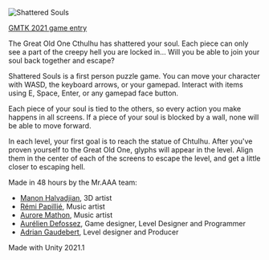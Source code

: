 ![Shattered Souls](https://repository-images.githubusercontent.com/376209485/ca860280-cd2b-11eb-86a1-9cabafa61f66)

[GMTK 2021 game entry](https://adngdb.itch.io/shattered-souls)

The Great Old One Cthulhu has shattered your soul.
Each piece can only see a part of the creepy hell you are locked in…
Will you be able to join your soul back together and escape?

Shattered Souls is a first person puzzle game.
You can move your character with WASD, the keyboard arrows, or your gamepad.
Interact with items using E, Space, Enter, or any gamepad face button.

Each piece of your soul is tied to the others, so every action you make happens in all screens.
If a piece of your soul is blocked by a wall, none will be able to move forward.

In each level, your first goal is to reach the statue of Chtulhu.
After you've proven yourself to the Great Old One, glyphs will appear in the level.
Align them in the center of each of the screens to escape the level, and get a little closer to escaping hell.

Made in 48 hours by the Mr.AAA team:
* [Manon Halvadjian](https://github.com/ManonHalvadjian), 3D artist
* [Rémi Papillié](https://github.com/wsmind), Music artist
* [Aurore Mathon](https://github.com/AuroreCello), Music artist
* [Aurélien Defossez](https://github.com/aurelien-defossez), Game designer, Level Designer and Programmer
* [Adrian Gaudebert](https://github.com/adngdb), Level designer and Producer

Made with Unity 2021.1
